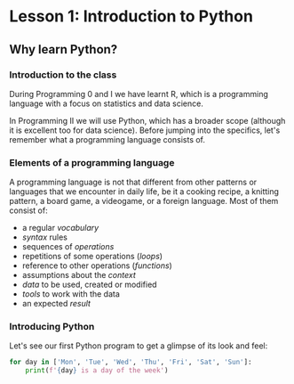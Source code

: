 # Lesson 1: Introduction to Python

## Why learn Python?

### Introduction to the class
During Programming 0 and I we have learnt R, which is a programming language with a focus on statistics and data science.

In Programming II we will use Python, which has a broader scope (although it is excellent too for data science). Before jumping into the specifics, let's remember what a programming language consists of.

### Elements of a programming language
A programming language is not that different from other patterns or languages that we encounter in daily life, be it a cooking recipe, a knitting pattern, a board game, a videogame, or a foreign language. Most of them consist of:
- a regular _vocabulary_
- _syntax_ rules
- sequences of _operations_
- repetitions of some operations (_loops_)
- reference to other operations (_functions_)
- assumptions about the _context_
- _data_ to be used, created or modified
- _tools_ to work with the data
- an expected _result_

### Introducing Python
Let's see our first Python program to get a glimpse of its look and feel:
```Python
for day in ['Mon', 'Tue', 'Wed', 'Thu', 'Fri', 'Sat', 'Sun']:
    print(f'{day} is a day of the week')
```
